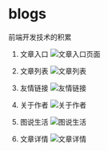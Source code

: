 # blogs
前端开发技术的积累

1. 文章入口
![文章入口页面](https://github.com/giserman001/blogs/blob/master/screenshot/1.png)

2. 文章列表
![文章列表](https://github.com/giserman001/blogs/blob/master/screenshot/2.png)

3. 友情链接
![友情链接](https://github.com/giserman001/blogs/blob/master/screenshot/3.png)

4. 关于作者
![关于作者](https://github.com/giserman001/blogs/blob/master/screenshot/4.png)

5. 图说生活
![图说生活](https://github.com/giserman001/blogs/blob/master/screenshot/5.png)

6. 文章详情
![文章详情](https://github.com/giserman001/blogs/blob/master/screenshot/6.png)

